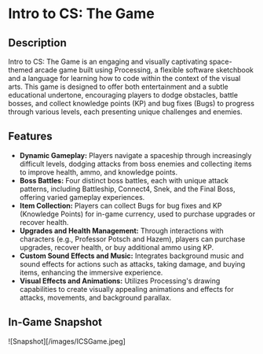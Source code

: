 # Intro to CS: The Game

## Description
Intro to CS: The Game is an engaging and visually captivating space-themed arcade game built using Processing, a flexible software sketchbook and a language for learning how to code within the context of the visual arts. This game is designed to offer both entertainment and a subtle educational undertone, encouraging players to dodge obstacles, battle bosses, and collect knowledge points (KP) and bug fixes (Bugs) to progress through various levels, each presenting unique challenges and enemies.

## Features
- **Dynamic Gameplay:** Players navigate a spaceship through increasingly difficult levels, dodging attacks from boss enemies and collecting items to improve health, ammo, and knowledge points.
- **Boss Battles:** Four distinct boss battles, each with unique attack patterns, including Battleship, Connect4, Snek, and the Final Boss, offering varied gameplay experiences.
- **Item Collection:** Players can collect Bugs for bug fixes and KP (Knowledge Points) for in-game currency, used to purchase upgrades or recover health.
- **Upgrades and Health Management:** Through interactions with characters (e.g., Professor Potsch and Hazem), players can purchase upgrades, recover health, or buy additional ammo using KP.
- **Custom Sound Effects and Music:** Integrates background music and sound effects for actions such as attacks, taking damage, and buying items, enhancing the immersive experience.
- **Visual Effects and Animations:** Utilizes Processing's drawing capabilities to create visually appealing animations and effects for attacks, movements, and background parallax.

## In-Game Snapshot
![Snapshot][/images/ICSGame.jpeg]



